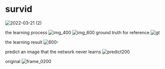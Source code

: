 # survid
![2022-03-21 (2)](https://user-images.githubusercontent.com/38833796/159286474-4947b000-1d23-42b7-b46c-c036456b017a.png)


the learning process
![img_400](https://user-images.githubusercontent.com/38833796/158224827-3fa6a5f6-03f9-405f-a904-cd4e0fcf9e5a.png)
![img_600](https://user-images.githubusercontent.com/38833796/158224876-f3a06e02-9e01-46df-b0c2-f17682d88fbd.png)
ground truth for reference
![gt](https://user-images.githubusercontent.com/38833796/158225639-61efc6d8-508b-4d9d-aeab-5399fe21826f.png)

the learning result
![600-](https://user-images.githubusercontent.com/38833796/158982878-4e5945b4-f591-4877-9501-71996e16e646.png)

predict an image that the network never learns
![predict200](https://user-images.githubusercontent.com/38833796/158983128-9fb890e4-7fff-44fb-819e-3f679eccd150.png)

original
![frame_0200](https://user-images.githubusercontent.com/38833796/158983498-1c356a36-5e4b-4b4d-a618-b65af06e9abd.png)



